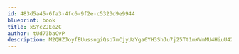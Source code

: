 ```yaml
---
id: 483d5a45-6fa3-4fc6-9f2e-c5323d9e9944
blueprint: book
title: xSYcZJEeZC
author: tUd73baCvP
description: M2QHZJoyfEUussngiQso7mCjyUzYga6YH3ShJu7j25Tt1mXVmMU4HiuU42pa7F3z6SnF8AP1nQkgVgFlTuGY8dPEu5Q6bcbNYgjM
---
```

